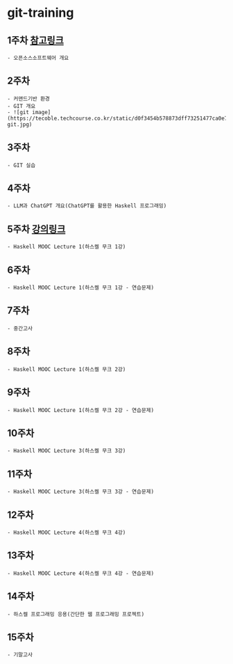 # git-training

## 1주차  [참고링크](https://www.youtube.com/playlist?list=PLhbaMvGyp99_NphAX7k5OqcM1fXLZne8t)
    - 오픈소스소프트웨어 개요
## 2주차
    - 커맨드기반 환경  
    - GIT 개요
    - ![git image](https://tecoble.techcourse.co.kr/static/d0f3454b578873dff73251477ca0e729/c4b07/dot-git.jpg)
## 3주차
    - GIT 실습
## 4주차
    - LLM과 ChatGPT 개요(ChatGPT를 활용한 Haskell 프로그래밍)
## 5주차  [강의링크](https://haskell.mooc.fi)
    - Haskell MOOC Lecture 1(하스켈 무크 1강)
## 6주차
    - Haskell MOOC Lecture 1(하스켈 무크 1강 - 연습문제)
## 7주차
    - 중간고사
## 8주차
    - Haskell MOOC Lecture 1(하스켈 무크 2강)
## 9주차
    - Haskell MOOC Lecture 1(하스켈 무크 2강 - 연습문제)
## 10주차
    - Haskell MOOC Lecture 3(하스켈 무크 3강)
## 11주차
    - Haskell MOOC Lecture 3(하스켈 무크 3강 - 연습문제)
## 12주차
    - Haskell MOOC Lecture 4(하스켈 무크 4강)
## 13주차
    - Haskell MOOC Lecture 4(하스켈 무크 4강 - 연습문제)
## 14주차
    - 하스켈 프로그래밍 응용(간단한 웹 프로그래밍 프로젝트)
## 15주차
    - 기말고사


